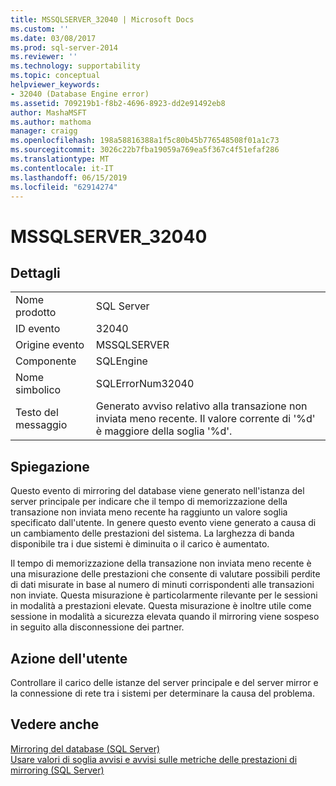```yaml
---
title: MSSQLSERVER_32040 | Microsoft Docs
ms.custom: ''
ms.date: 03/08/2017
ms.prod: sql-server-2014
ms.reviewer: ''
ms.technology: supportability
ms.topic: conceptual
helpviewer_keywords:
- 32040 (Database Engine error)
ms.assetid: 709219b1-f8b2-4696-8923-dd2e91492eb8
author: MashaMSFT
ms.author: mathoma
manager: craigg
ms.openlocfilehash: 198a58816388a1f5c80b45b776548508f01a1c73
ms.sourcegitcommit: 3026c22b7fba19059a769ea5f367c4f51efaf286
ms.translationtype: MT
ms.contentlocale: it-IT
ms.lasthandoff: 06/15/2019
ms.locfileid: "62914274"
---
```

# <a name="mssqlserver32040"></a>MSSQLSERVER_32040
    
## <a name="details"></a>Dettagli  
  
|||  
|-|-|  
|Nome prodotto|SQL Server|  
|ID evento|32040|  
|Origine evento|MSSQLSERVER|  
|Componente|SQLEngine|  
|Nome simbolico|SQLErrorNum32040|  
|Testo del messaggio|Generato avviso relativo alla transazione non inviata meno recente. Il valore corrente di '%d' è maggiore della soglia '%d'.|  
  
## <a name="explanation"></a>Spiegazione  
 Questo evento di mirroring del database viene generato nell'istanza del server principale per indicare che il tempo di memorizzazione della transazione non inviata meno recente ha raggiunto un valore soglia specificato dall'utente. In genere questo evento viene generato a causa di un cambiamento delle prestazioni del sistema. La larghezza di banda disponibile tra i due sistemi è diminuita o il carico è aumentato.  
  
 Il tempo di memorizzazione della transazione non inviata meno recente è una misurazione delle prestazioni che consente di valutare possibili perdite di dati misurate in base al numero di minuti corrispondenti alle transazioni non inviate. Questa misurazione è particolarmente rilevante per le sessioni in modalità a prestazioni elevate. Questa misurazione è inoltre utile come sessione in modalità a sicurezza elevata quando il mirroring viene sospeso in seguito alla disconnessione dei partner.  
  
## <a name="user-action"></a>Azione dell'utente  
 Controllare il carico delle istanze del server principale e del server mirror e la connessione di rete tra i sistemi per determinare la causa del problema.  
  
## <a name="see-also"></a>Vedere anche  
 [Mirroring del database &#40;SQL Server&#41;](../../database-engine/database-mirroring/database-mirroring-sql-server.md)   
 [Usare valori di soglia avvisi e avvisi sulle metriche delle prestazioni di mirroring &#40;SQL Server&#41;](../../database-engine/database-mirroring/use-warning-thresholds-and-alerts-on-mirroring-performance-metrics-sql-server.md)  
  
  
